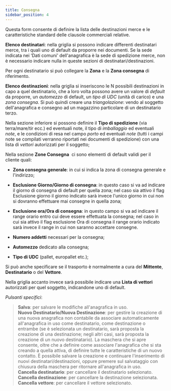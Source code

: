 ```yaml
---
title: Consegna
sidebar_position: 4
---
```


Questa form consente di definire la lista delle destinazioni merce e le caratteristiche standard delle clausole commerciali relative.

**Elenco destinatari**: nella griglia si possono indicare differenti destinatari merce, tra i quali uno di default da proporre nei documenti. Se la sede indicata nei ‘Dati comuni' dell'anagrafica è la sede di spedizione merce, non è necessario indicare nulla in queste sezioni di destinatari/destinazioni.

Per ogni destinatario si può collegare la **Zona** e la **Zona consegna** di riferimento.

**Elenco destinazioni**:  nella griglia si inseriscono le N possibili destinazioni in capo a quel destinatario, che a loro volta possono avere un valore di *default* da proporre, un *automezzo* di default, un *tipo di UDC* (unità di carico) e una *zona consegna*. Si può quindi creare una *triangolazione*: vendo al soggetto dell'anagrafica e consegno ad un magazzino particolare di un destinatario terzo.

Nella sezione inferiore si possono definire il **Tipo di spedizione** (via terra/mare/tir ecc.) ed eventuali note, il tipo di *imballaggio* ed eventuali *note*, e le condizioni di resa nel campo *porto* ed eventuali *note* (tutti i campi note se compilati verranno riportati nei documenti di spedizione) con una lista di *vettori* autorizzati per il soggetto;

Nella sezione **Zone Consegna**  ci sono elementi di default validi per il cliente quali:

- **Zona consegna generale**: in cui si indica la zona di consegna generale e l'indirizzo;

- **Esclusione Giorno/Giorno di consegna**: in questo caso si va ad indicare il giorno di consegna di default per quella zona; nel caso sia attivo il flag Esclusione giorno il giorno indicato sarà invece l'unico giorno in cui non si dovranno effettuare mai consegne in quella zona;

- **Esclusione ora/Ora di consegna**: in questo campo si va ad indicare il range orario entro cui deve essere effettuata la consegna; nel caso in cui sia attivo il flag esclusione Ora di consegna il range orario indicato sarà invece il range in cui non saranno accettare consegne.

- **Numero addetti** necessari per la consegna;

- **Automezzo** dedicato alla consegna;

- **Tipo di UDC** (pallet, europallet etc.);

Si può anche specificare se il trasporto è normalmente a cura del **Mittente**, **Destinatario** o del **Vettore**.

Nella griglia accanto invece sarà possibile indicare una **Lista di vettori** autorizzati per quel soggetto, indicandone uno di default.

*Pulsanti specifici*:
> **Salva**: per salvare le modifiche all'anagrafica in uso.  
> **Nuovo Destinatario/Nuova Destinazione**: per gestire la creazione di una nuova anagrafica non contabile da associare automaticamente all'anagrafica in uso come destinatario, come destinazione o entrambe (se è selezionata un destinatario, sarà proposta la creazione di una destinazione; negli altri casi, sarà proposta la creazione di un nuovo destinatario). La maschera che si apre consente, oltre che a definire come associare l'anagrafica che si sta creando a quella attiva, di definire tutte le caratteristiche di un nuovo contatto. È possibile salvare la creazione e continuare l'inserimento di nuovi destinatari/destinazioni, oppure premere sul salvataggio con chiusura della maschera per ritornare all'anagrafica in uso.  
> **Cancella destinatario**: per cancellare il destinatario selezionato.  
> **Cancella destinazione**: per cancellare la destinazione selezionata.  
> **Cancella vettore**: per cancellare il vettore selezionato.  
